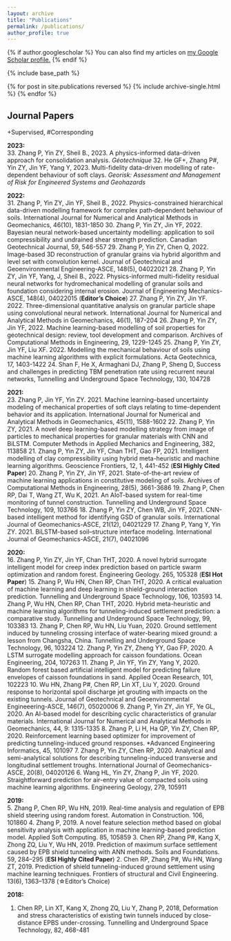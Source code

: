 ```yaml
---
layout: archive
title: "Publications"
permalink: /publications/
author_profile: true
---
```


{% if author.googlescholar %}
  You can also find my articles on <u><a href="{{author.googlescholar}}">my Google Scholar profile</a>.</u>
{% endif %}

{% include base_path %}

{% for post in site.publications reversed %}
  {% include archive-single.html %}
{% endfor %}

## Journal Papers

+Supervised, #Corresponding

**2023:**<br />
33. Zhang P, Yin ZY, Sheil B., 2023. A physics-informed data-driven approach for consolidation analysis. *Géotechnique*
32. He GF+, Zhang P#, Yin ZY, Jin YF, Yang Y, 2023. Multi-fidelity data-driven modelling of rate-dependent behaviour of soft clays. *Georisk: Assessment and Management of Risk for Engineered Systems and Geohazards*

**2022:**<br />
31. Zhang P, Yin ZY, Jin YF, Sheil B., 2022. Physics-constrained hierarchical data-driven modelling framework for complex path‐dependent behaviour of soils. International Journal for Numerical and Analytical Methods in Geomechanics, 46(10), 1831-1850
30. Zhang P, Yin ZY, Jin YF, 2022. Bayesian neural network-based uncertainty modelling: application to soil compressibility and undrained shear strength prediction. Canadian Geotechnical Journal, 59, 546-557
29. Zhang P, Yin ZY, Chen Q, 2022. Image-based 3D reconstruction of granular grains via hybrid algorithm and level set with convolution kernel. Journal of Geotechnical and Geoenvironmental Engineering-ASCE, 148(5), 04022021
28. Zhang P, Yin ZY, Jin YF, Yang, J, Sheil B., 2022. Physics-informed multi-fidelity residual neural networks for hydromechanical modelling of granular soils and foundation considering internal erosion. Journal of Engineering Mechanics-ASCE, 148(4), 04022015 (**Editor’s Choice**)
27. Zhang P, Yin ZY, Jin YF. 2022. Three-dimensional quantitative analysis on granular particle shape using convolutional neural network. International Journal for Numerical and Analytical Methods in Geomechanics, 46(1), 187-204
26. Zhang P, Yin ZY, Jin YF, 2022. Machine learning-based modelling of soil properties for geotechnical design: review, tool development and comparison. Archives of Computational Methods in Engineering, 29, 1229-1245
25. Zhang P, Yin ZY, Jin YF, Liu XF. 2022. Modelling the mechanical behaviour of soils using machine learning algorithms with explicit formulations. Acta Geotechnica, 17, 1403-1422
24. Shan F, He X, Armaghani DJ, Zhang P, Sheng D, Success and challenges in predicting TBM penetration rate using recurrent neural networks, Tunnelling and Underground Space Technology, 130, 104728

**2021:**<br />
23. Zhang P, Jin YF, Yin ZY. 2021. Machine learning–based uncertainty modeling of mechanical properties of soft clays relating to time-dependent behavior and its application. International Journal for Numerical and Analytical Methods in Geomechanics, 45(11), 1588-1602
22. Zhang P, Yin ZY, 2021. A novel deep learning-based modelling strategy from image of particles to mechanical properties for granular materials with CNN and BiLSTM. Computer Methods in Applied Mechanics and Engineering, 382, 113858
21. Zhang P, Yin ZY, Jin YF, Chan THT, Gao FP, 2021. Intelligent modelling of clay compressibility using hybrid meta-heuristic and machine learning algorithms. Geoscience Frontiers, 12, 1, 441-452 (**ESI Highly Cited Paper**)
20. Zhang P, Yin ZY, Jin YF, 2021. State-of-the-art review of machine learning applications in constitutive modeling of soils. Archives of Computational Methods in Engineering, 28(5), 3661-3686
19. Zhang P, Chen RP, Dai T, Wang ZT, Wu K, 2021. An AIoT-based system for real-time monitoring of tunnel construction. Tunnelling and Underground Space Technology, 109, 103766
18. Zhang P, Yin ZY, Chen WB, Jin YF, 2021. CNN-based intelligent method for identifying GSD of granular soils. International Journal of Geomechanics-ASCE, 21(12), 04021229
17. Zhang P, Yang Y, Yin ZY. 2021. BiLSTM-based soil–structure interface modeling. International Journal of Geomechanics-ASCE, 21(7), 04021096

**2020:**<br />
16. Zhang P, Yin ZY, Jin YF, Chan THT, 2020. A novel hybrid surrogate intelligent model for creep index prediction based on particle swarm optimization and random forest. Engineering Geology. 265, 105328 (**ESI Hot Paper**)
15. Zhang P, Wu HN, Chen RP, Chan THT, 2020. A critical evaluation of machine learning and deep learning in shield-ground interaction prediction. Tunnelling and Underground Space Technology, 106, 103593
14. Zhang P, Wu HN, Chen RP, Chan THT, 2020. Hybrid meta-heuristic and machine learning algorithms for tunneling-induced settlement prediction: a comparative study. Tunnelling and Underground Space Technology, 99, 103383
13. Zhang P, Chen RP, Wu HN, Liu Yuan, 2020. Ground settlement induced by tunneling crossing interface of water-bearing mixed ground: a lesson from Changsha, China. Tunnelling and Underground Space Technology, 96, 103224
12. Zhang P, Yin ZY, Zheng YY, Gao FP, 2020. A LSTM surrogate modelling approach for caisson foundations. Ocean Engineering, 204, 107263
11. Zhang P, Jin YF, Yin ZY, Yang Y, 2020. Random forest based artificial intelligent model for predicting failure envelopes of caisson foundations in sand. Applied Ocean Research, 101, 102223
10. Wu HN, Zhang P#, Chen RP, Lin XT, Liu Y, 2020. Ground response to horizontal spoil discharge jet grouting with impacts on the existing tunnels. Journal of Geotechnical and Geoenvironmental Engineeering-ASCE, 146(7), 05020006
9. Zhang P, Yin ZY, Jin YF, Ye GL, 2020. An AI-based model for describing cyclic characteristics of granular materials. International Journal for Numerical and Analytical Methods in Geomechanics, 44, 9: 1315-1335
8. Zhang P, Li H, Ha QP, Yin ZY, Chen RP, 2020. Reinforcement learning based optimizer for improvement of predicting tunneling-induced ground responses. *Advanced Engineering Informatics, 45, 101097
7. Zhang P, Yin ZY, Chen RP, 2020. Analytical and semi-analytical solutions for describing tunneling-induced transverse and longitudinal settlement troughs. International Journal of Geomechanics-ASCE, 20(8), 04020126
6. Wang HL, Yin ZY, Zhang P, Jin YF, 2020. Straightforward prediction for air-entry value of compacted soils using machine learning algorithms. Engineering Geology, 279, 105911

**2019:**<br />
5. Zhang P, Chen RP, Wu HN, 2019. Real-time analysis and regulation of EPB shield steering using random forest. Automation in Construction. 106, 101860
4. Zhang P, 2019. A novel feature selection method based on global sensitivity analysis with application in machine learning-based prediction model. Applied Soft Computing. 85, 105859
3. Chen RP, Zhang P#, Kang X, Zhong ZQ, Liu Y, Wu HN, 2019. Prediction of maximum surface settlement caused by EPB shield tunneling with ANN methods. Soils and Foundations. 59, 284–295 (**ESI Highly Cited Paper**)
2. Chen RP, Zhang P#, Wu HN, Wang ZT, 2019. Prediction of shield tunneling-induced ground settlement using machine learning techniques. Frontiers of structural and Civil Engineering. 13(6), 1363–1378 (☆Editor’s Choice)

**2018:**<br />
1. Chen RP, Lin XT, Kang X, Zhong ZQ, Liu Y, Zhang P, 2018, Deformation and stress characteristics of existing twin tunnels induced by close-distance EPBS under-crossing. Tunnelling and Underground Space Technology, 82, 468-481
